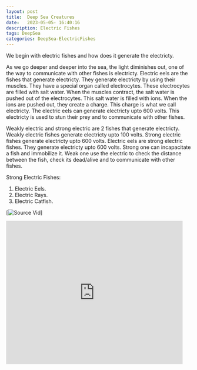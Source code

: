```yaml
---
layout: post
title:  Deep Sea Creatures
date:   2023-05-05- 16:40:16
description: Electric Fishes
tags: DeepSea
categories: DeepSea-ElectricFishes
---
```


We begin with electric fishes and how does it generate the electricty.

As we go deeper and deeper into the sea, the light diminishes out, one of the way to communicate with other fishes is electricty. Electric eels are the fishes that generate electricty. They generate electricty by using their muscles. They have a special organ called electrocytes. These electrocytes are filled with salt water. When the muscles contract, the salt water is pushed out of the electrocytes. This salt water is filled with ions. When the ions are pushed out, they create a charge. This charge is what we call electricty. The electric eels can generate electricty upto 600 volts. This electricty is used to stun their prey and to communicate with other fishes.

Weakly electric and strong electric are 2 fishes that generate electricty. Weakly electric fishes generate electricty upto 100 volts. Strong electric fishes generate electricty upto 600 volts. Electric eels are strong electric fishes. They generate electricty upto 600 volts. Strong one can incapacitate a fish and immobilize it. Weak one use the electric to check the distance between the fish, check its dead/alive and to communicate with other fishes.

Strong Electric Fishes:
1. Electric Eels.
2. Electric Rays.
3. Electric Catfish.

[![Source Vid](https://www.youtube.com/watch?v=z0M7_HPSi14)]

<iframe  title="YouTube video player" width="480" height="390" src="https://www.youtube.com/watch?v=z0M7_HPSi14" frameborder="0" allowfullscreen></iframe>
